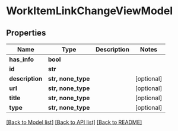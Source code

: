 # WorkItemLinkChangeViewModel


## Properties
Name | Type | Description | Notes
------------ | ------------- | ------------- | -------------
**has_info** | **bool** |  | 
**id** | **str** |  | 
**description** | **str, none_type** |  | [optional] 
**url** | **str, none_type** |  | [optional] 
**title** | **str, none_type** |  | [optional] 
**type** | **str, none_type** |  | [optional] 

[[Back to Model list]](../README.md#documentation-for-models) [[Back to API list]](../README.md#documentation-for-api-endpoints) [[Back to README]](../README.md)



